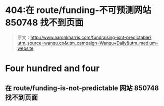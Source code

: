 # 404:在 route/funding-不可预测网站 850748 找不到页面

> 原文：<http://www.aaronkharris.com/fundraising-isnt-predictable?utm_source=wanqu.co&utm_campaign=Wanqu+Daily&utm_medium=website>

# Four hundred and four

## 在 route/funding-is-not-predictable 网站 850748 找不到页面